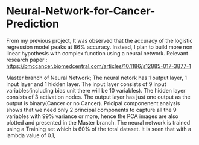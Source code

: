# Neural-Network-for-Cancer-Prediction
From my previous project, It was observed that the accuracy of the logistic regression model peaks at 86% accuracy. Instead, I plan to build more non linear hypothesis with complex function using a neural network. 
Relevant research paper : https://bmccancer.biomedcentral.com/articles/10.1186/s12885-017-3877-1

Master branch of Neural Network;
The neural netork has 1 output layer, 1 input layer and 1 hidden layer. The input layer consists of 9 input variables(including bias unit there will be 10 variables). The hidden layer consists of 3 activation nodes. The output layer has just one output as the output is binary(Cancer or no Cancer).
Pricipal componenent analysis shows that we need only 2 principal components to capture all the 9 variables with 99% variance or more, hence the PCA images are also plotted and presented in the Master branch. 
The neural network is trained using a Training set which is 60% of the total dataset. It is seen that with a lambda value of 0.1, 
